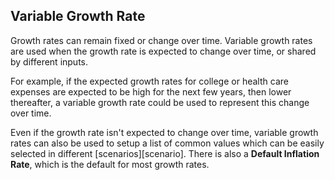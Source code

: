 ## Variable Growth Rate

Growth rates can remain fixed or change over time. Variable growth rates 
are used when the growth rate is expected
to change over time, or shared by different inputs. 

For example, if the expected growth rates for college or health care expenses 
are expected to be high for the next few years, then lower thereafter, a variable
 growth rate could be used to represent this change over time.

Even if the growth rate isn't 
expected to change over time, variable growth rates can 
also be used to setup a list of common values
which can be easily selected in different [scenarios][scenario]. 
There is also a __Default Inflation Rate__, which is the default for most growth rates.
